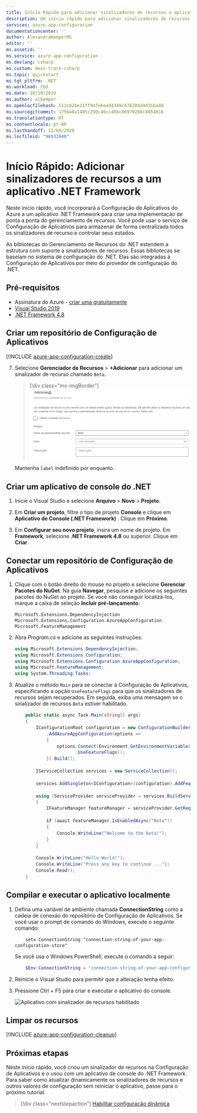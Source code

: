 ```yaml
---
title: Início Rápido para adicionar sinalizadores de recursos a aplicativos .NET Framework | Microsoft Docs
description: Um início rápido para adicionar sinalizadores de recursos a aplicativos .NET Framework e gerenciá-los na Configuração de Aplicativos do Azure
services: azure-app-configuration
documentationcenter: ''
author: AlexandraKemperMS
editor: ''
ms.assetid: ''
ms.service: azure-app-configuration
ms.devlang: csharp
ms.custom: devx-track-csharp
ms.topic: quickstart
ms.tgt_pltfrm: .NET
ms.workload: tbd
ms.date: 10/19/2020
ms.author: alkemper
ms.openlocfilehash: 513c826e11ff9dfe6ea94349c67620da9d1bba48
ms.sourcegitcommit: 1756a8a1485c290c46cc40bc869702b8c8454016
ms.translationtype: HT
ms.contentlocale: pt-BR
ms.lasthandoff: 12/09/2020
ms.locfileid: "96932040"
---
```

# <a name="quickstart-add-feature-flags-to-a-net-framework-app"></a>Início Rápido: Adicionar sinalizadores de recursos a um aplicativo .NET Framework

Neste início rápido, você incorporará a Configuração de Aplicativos do Azure a um aplicativo .NET Framework para criar uma implementação de ponta a ponta do gerenciamento de recursos. Você pode usar o serviço de Configuração de Aplicativos para armazenar de forma centralizada todos os sinalizadores de recurso e controlar seus estados. 

As bibliotecas do Gerenciamento de Recursos do .NET estendem a estrutura com suporte a sinalizadores de recursos. Essas bibliotecas se baseiam no sistema de configuração do .NET. Elas são integradas à Configuração de Aplicativos por meio do provedor de configuração do .NET.

## <a name="prerequisites"></a>Pré-requisitos

- Assinatura do Azure - [criar uma gratuitamente](https://azure.microsoft.com/free/dotnet)
- [Visual Studio 2019](https://visualstudio.microsoft.com/vs)
- [.NET Framework 4.8](https://dotnet.microsoft.com/download)

## <a name="create-an-app-configuration-store"></a>Criar um repositório de Configuração de Aplicativos

[!INCLUDE [azure-app-configuration-create](../../includes/azure-app-configuration-create.md)]

7. Selecione **Gerenciador de Recursos** >  **+Adicionar** para adicionar um sinalizador de recurso chamado `Beta`.

    > [!div class="mx-imgBorder"]
    > ![Habilitar o sinalizador de recurso chamado Beta](media/add-beta-feature-flag.png)

    Mantenha `label` indefinido por enquanto.

## <a name="create-a-net-console-app"></a>Criar um aplicativo de console do .NET

1. Inicie o Visual Studio e selecione **Arquivo** > **Novo** > **Projeto**.

1. Em **Criar um projeto**, filtre o tipo de projeto **Console** e clique em **Aplicativo de Console (.NET Framework)** . Clique em **Próximo**.

1. Em **Configurar seu novo projeto**, insira um nome de projeto. Em **Framework**, selecione **.NET Framework 4.8** ou superior. Clique em **Criar**.

## <a name="connect-to-an-app-configuration-store"></a>Conectar um repositório de Configuração de Aplicativos

1. Clique com o botão direito do mouse no projeto e selecione **Gerenciar Pacotes do NuGet**. Na guia **Navegar**, pesquise e adicione os seguintes pacotes do NuGet ao projeto. Se você não conseguir localizá-los, marque a caixa de seleção **Incluir pré-lançamento**.

    ```
    Microsoft.Extensions.DependencyInjection
    Microsoft.Extensions.Configuration.AzureAppConfiguration
    Microsoft.FeatureManagement
    ```

1. Abra *Program.cs* e adicione as seguintes instruções:

    ```csharp
    using Microsoft.Extensions.DependencyInjection;
    using Microsoft.Extensions.Configuration;
    using Microsoft.Extensions.Configuration.AzureAppConfiguration;
    using Microsoft.FeatureManagement;
    using System.Threading.Tasks;
    ```

1. Atualize o método `Main` para se conectar à Configuração de Aplicativos, especificando a opção `UseFeatureFlags` para que os sinalizadores de recursos sejam recuperados. Em seguida, exiba uma mensagem se o sinalizador de recursos `Beta` estiver habilitado.

    ```csharp
        public static async Task Main(string[] args)
        {         
            IConfigurationRoot configuration = new ConfigurationBuilder()
                .AddAzureAppConfiguration(options =>
                {
                    options.Connect(Environment.GetEnvironmentVariable("ConnectionString"))
                           .UseFeatureFlags();
                }).Build();

            IServiceCollection services = new ServiceCollection();

            services.AddSingleton<IConfiguration>(configuration).AddFeatureManagement();

            using (ServiceProvider serviceProvider = services.BuildServiceProvider())
            {
                IFeatureManager featureManager = serviceProvider.GetRequiredService<IFeatureManager>();

                if (await featureManager.IsEnabledAsync("Beta"))
                {
                    Console.WriteLine("Welcome to the beta!");
                }
            }

            Console.WriteLine("Hello World!");
            Console.WriteLine("Press any key to continue ...");
            Console.Read();
        }
    ```

## <a name="build-and-run-the-app-locally"></a>Compilar e executar o aplicativo localmente

1. Defina uma variável de ambiente chamada **ConnectionString** como a cadeia de conexão do repositório de Configuração de Aplicativos. Se você usar o prompt de comando do Windows, execute o seguinte comando:

    ```console
        setx ConnectionString "connection-string-of-your-app-configuration-store"
    ```

    Se você usa o Windows PowerShell, execute o comando a seguir:

    ```powershell
        $Env:ConnectionString = "connection-string-of-your-app-configuration-store"
    ```

1. Reinicie o Visual Studio para permitir que a alteração tenha efeito. 

1. Pressione Ctrl + F5 para criar e executar o aplicativo do console.

    ![Aplicativo com sinalizador de recursos habilitado](./media/quickstarts/dotnet-app-feature-flag.png)

## <a name="clean-up-resources"></a>Limpar os recursos

[!INCLUDE [azure-app-configuration-cleanup](../../includes/azure-app-configuration-cleanup.md)]

## <a name="next-steps"></a>Próximas etapas

Neste início rápido, você criou um sinalizador de recursos na Configuração de Aplicativos e o usou com um aplicativo de console do .NET Framework. Para saber como atualizar dinamicamente os sinalizadores de recursos e outros valores de configuração sem reiniciar o aplicativo, passe para o próximo tutorial.

> [!div class="nextstepaction"]
> [Habilitar configuração dinâmica](./enable-dynamic-configuration-dotnet.md)
